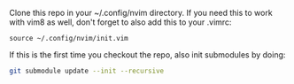 Clone this repo in your ~/.config/nvim directory.
If you need this to work with vim8 as well, don't forget to also add this to your .vimrc:
```viml
source ~/.config/nvim/init.vim
```

If this is the first time you checkout the repo, also init submodules by doing:
```bash
git submodule update --init --recursive
```


